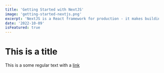 ```yaml
---
title: 'Getting Started with NextJS'
image: 'getting-started-nextjs.png'
excerpt: 'NextJS is a React framework for production - it makes building fullstack React apps and sites a breeze and ships with built-in SSR.'
date: '2022-10-09'
isFeatured: true
---
```



# This is a title

This is a some regular text with a [link](https://google.com)